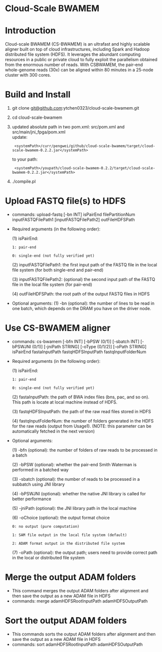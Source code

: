# Cloud-Scale BWAMEM

# Introduction
Cloud-scale BWAMEM (CS-BWAMEM) is an ultrafast and highly scalable aligner built on top of cloud infrastructures, including Spark and Hadoop distributed file system (HDFS). It leverages the abundant computing resources in a public or private cloud to fully exploit the parallelism obtained from the enormous number of reads. With CSBWAMEM, the pair-end whole-genome reads (30x) can be aligned within 80 minutes in a 25-node cluster with 300 cores.

# Build and Install
1. git clone git@github.com:ytchen0323/cloud-scale-bwamem.git
2. cd cloud-scale-bwamem
3. updated absolute path in two pom.xml: src/pom.xml and  src/main/jni_fpga/pom.xml   
      update:
      
        <systemPath>/curr/pengwei/github/cloud-scale-bwamem/target/cloud-scale-bwamem-0.2.2.jar</systemPath>
      to your path:
      
        <systemPath>/youpath/cloud-scale-bwamem-0.2.2/target/cloud-scale-bwamem-0.2.2.jar</systemPath>
4. ./compile.pl

# Upload FASTQ file(s) to HDFS
  - commands: upload-fastq [-bn INT] isPairEnd filePartitionNum inputFASTQFilePath1 [inputFASTQFilePath2] outFileHDFSPath
  - Required arguments (in the following order):
    
    (1) isPairEnd: 
      
        1: pair-end

        0: single-end (not fully verified yet)
    
    (2) inputFASTQFilePath1: the first input path of the FASTQ file in the local file system (for both single-end and pair-end)
    
    (3) inputFASTQFilePath2: (optional) the second input path of the FASTQ file in the local file system (for pair-end)
    
    (4) outFileHDFSPath: the root path of the output FASTQ files in HDFS
  - Optional arguments:
    (1) -bn (optional): the number of lines to be read in one batch, which depends on the DRAM you have on the driver node.

# Use CS-BWAMEM aligner
  - commands: cs-bwamem [-bfn INT] [-bPSW (0/1)] [-sbatch INT] [-bPSWJNI (0/1)] [-jniPath STRING] [-oType (0/1/2)] [-oPath STRING] isPairEnd fastaInputPath fastqHDFSInputPath fastqInputFolderNum
  - Required arguments (in the following order):
    
    (1) isPairEnd: 
      
        1: pair-end

        0: single-end (not fully verified yet)
    
    (2) fastaInputPath: the path of BWA index files (bns, pac, and so on). This path is locate at local machine instead of HDFS.
    
    (3) fastqHDFSInputPath: the path of the raw read files stored in HDFS
    
    (4) fastqInputFolderNum: the number of folders generated in the HDFS for the raw reads (output from Usage1). (NOTE: this parameter can be automatically fetched in the next version)
  - Optional arguments:
    
    (1) -bfn (optional): the number of folders of raw reads to be processed in a batch
    
    (2) -bPSW (optional): whether the pair-end Smith Waterman is performed in a batched way
    
    (3) -sbatch (optional): the number of reads to be processed in a subbatch using JNI library
    
    (4) -bPSWJNI (optional): whether the native JNI library is called for better performance
    
    (5) -jniPath (optional): the JNI library path in the local machine
    
    (6) -oChoice (optional): the output format choice

        0: no output (pure computation)
    
        1: SAM file output in the local file system (default)
    
        2: ADAM format output in the distributed file system
    
    (7) -oPath (optional): the output path; users need to provide correct path in the local or distributed file system

# Merge the output ADAM folders 
  - This command merges the output ADAM folders after alignment and then save the output as a new ADAM file in HDFS
  - commands: merge adamHDFSRootInputPath adamHDFSOutputPath

# Sort the output ADAM folders
  - This commands sorts the output ADAM folders after alignment and then save the output as a new ADAM file in HDFS
  - commands: sort adamHDFSRootInputPath adamHDFSOutputPath
